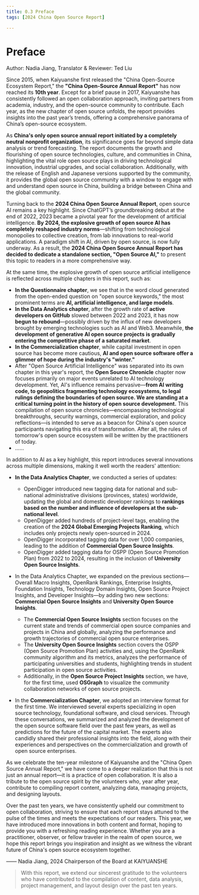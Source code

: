 ```yaml
---
title: 0.3 Preface
tags: [2024 China Open Source Report]

---
```


# Preface
Author: Nadia Jiang, Translator & Reviewer: Ted Liu

Since 2015, when Kaiyuanshe first released the "China Open-Source Ecosystem Report," the **"China Open-Source Annual Report"** has now reached its **10th year**. Except for a brief pause in 2017, Kaiyuanshe has consistently followed an open collaboration approach, inviting partners from academia, industry, and the open-source community to contribute. Each year, as the new chapter of open source unfolds, the report provides insights into the past year’s trends, offering a comprehensive panorama of China’s open-source ecosystem.

As **China's only open source annual report initiated by a completely neutral nonprofit organization**, its significance goes far beyond simple data analysis or trend forecasting. The report documents the growth and flourishing of open source technologies, culture, and communities in China, highlighting the vital role open source plays in driving technological innovation, industrial upgrades, and social collaboration. Additionally, with the release of English and Japanese versions supported by the community, it provides the global open source community with a window to engage with and understand open source in China, building a bridge between China and the global community.

Turning back to the **2024 China Open Source Annual Report**, open source AI remains a key highlight. Since ChatGPT’s groundbreaking debut at the end of 2022, 2023 became a pivotal year for the development of artificial intelligence. **By 2024, the explosive growth of open source AI has completely reshaped industry norms**—shifting from technological monopolies to collective creation, from lab innovations to real-world applications. A paradigm shift in AI, driven by open source, is now fully underway. As a result, the **2024 China Open Source Annual Report has decided to dedicate a standalone section, "Open Source AI,"** to present this topic to readers in a more comprehensive way.

At the same time, the explosive growth of open source artificial intelligence is reflected across multiple chapters in this report, such as:

- **In the Questionnaire chapter**, we see that in the word cloud generated from the open-ended question on "open source keywords," the most prominent terms are **AI, artificial intelligence, and large models**.
- **In the Data Analytics chapter**, after the growth rate of **active developers on GitHub** slowed between 2022 and 2023, it has now **begun to rebound**—possibly driven by the influx of new developers brought by emerging technologies such as AI and Web3. Meanwhile, **the development of generative AI open source projects is gradually entering the competitive phase of a saturated market**.
- **In the Commercialization chapter**, while capital investment in open source has become more cautious, **AI and open source software offer a glimmer of hope during the industry's "winter."**
- After "Open Source Artificial Intelligence" was separated into its own chapter in this year's report, the **Open Source Chronicle** chapter now focuses primarily on major events unrelated to AI technology development. Yet, AI's influence remains pervasive—**from AI writing code, to geopolitics fragmenting technology ecosystems, to legal rulings defining the boundaries of open source. We are standing at a critical turning point in the history of open source development.** This compilation of open source chronicles—encompassing technological breakthroughs, security warnings, commercial exploration, and policy reflections—is intended to serve as a beacon for China's open source participants navigating this era of transformation. After all, the rules of tomorrow's open source ecosystem will be written by the practitioners of today.
- ……

In addition to AI as a key highlight, this report introduces several innovations across multiple dimensions, making it well worth the readers' attention:
- **In the Data Analytics Chapter**, we conducted a series of updates:
    - OpenDigger introduced new tagging data for national and sub-national administrative divisions (provinces, states) worldwide, updating the global and domestic developer rankings to **rankings based on the number and influence of developers at the sub-national level**.
    - OpenDigger added hundreds of project-level tags, enabling the creation of the **2024 Global Emerging Projects Ranking**, which includes only projects newly open-sourced in 2024.
    - OpenDigger incorporated tagging data for over 1,000 companies, leading to the addition of **Commercial Open Source Insights**.
    - OpenDigger added tagging data for OSPP (Open Source Promotion Plan) from 2022 to 2024, resulting in the inclusion of **University Open Source Insights**.  

- In the Data Analytics Chapter, we expanded on the previous sections—Overall Macro Insights, OpenRank Rankings, Enterprise Insights, Foundation Insights, Technology Domain Insights, Open Source Project Insights, and Developer Insights—by adding two new sections: **Commercial Open Source Insights** and **University Open Source Insights**.
    - The **Commercial Open Source Insights** section focuses on the current state and trends of commercial open source companies and projects in China and globally, analyzing the performance and growth trajectories of commercial open source enterprises.
    - The **University Open Source Insights** section covers the OSPP (Open Source Promotion Plan) activities and, using the OpenRank community algorithm and its metrics, analyzes the performance of participating universities and students, highlighting trends in student participation in open source activities.
    - Additionally, in the **Open Source Project Insights** section, we have, for the first time, used **OSGraph** to visualize the community collaboration networks of open source projects.
- In the **Commercialization Chapter**, we adopted an interview format for the first time. We interviewed several experts specializing in open source technology, foundational software, and cloud services. Through these conversations, we summarized and analyzed the development of the open source software field over the past few years, as well as predictions for the future of the capital market. The experts also candidly shared their professional insights into the field, along with their experiences and perspectives on the commercialization and growth of open source enterprises.

As we celebrate the ten-year milestone of Kaiyuanshe and the "China Open Source Annual Report," we have come to a deeper realization that this is not just an annual report—it is a practice of open collaboration. It is also a tribute to the open source spirit by the volunteers who, year after year, contribute to compiling report content, analyzing data, managing projects, and designing layouts.

Over the past ten years, we have consistently upheld our commitment to open collaboration, striving to ensure that each report stays attuned to the pulse of the times and meets the expectations of our readers. This year, we have introduced more innovations in both content and format, hoping to provide you with a refreshing reading experience. Whether you are a practitioner, observer, or fellow traveler in the realm of open source, we hope this report brings you inspiration and insight as we witness the vibrant future of China's open source ecosystem together.

—— Nadia Jiang, 2024 Chairperson of the Board at KAIYUANSHE

> With this report, we extend our sincerest gratitude to the volunteers who have contributed to the compilation of content, data analysis, project management, and layout design over the past ten years.